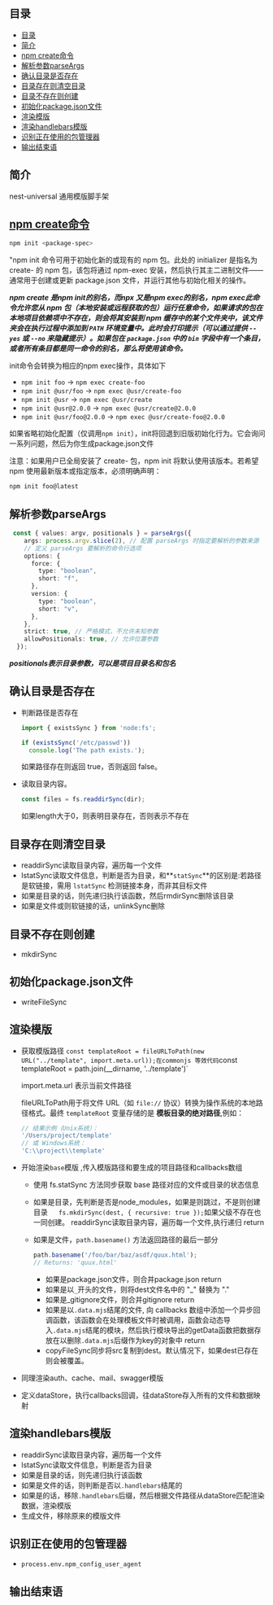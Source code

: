 ## 目录
- [目录](#目录)
- [简介](#简介)
- [npm create命令](#npm-create命令)
- [解析参数parseArgs](#解析参数parseargs)
- [确认目录是否存在](#确认目录是否存在)
- [目录存在则清空目录](#目录存在则清空目录)
- [目录不存在则创建](#目录不存在则创建)
- [初始化package.json文件](#初始化packagejson文件)
- [渲染模版](#渲染模版)
- [渲染handlebars模版](#渲染handlebars模版)
- [识别正在使用的包管理器](#识别正在使用的包管理器)
- [输出结束语](#输出结束语)

## 简介

nest-universal 通用模版脚手架

## [npm create命令](https://docs.npmjs.com/cli/v8/commands/npm-init)

```bash
npm init <package-spec> 
```

"npm init 命令可用于初始化新的或现有的 npm 包。此处的 initializer 是指名为 create- 的 npm 包，该包将通过 npm-exec 安装，然后执行其主二进制文件——通常用于创建或更新 package.json 文件，并运行其他与初始化相关的操作。

***npm create 是npm init的别名，而npx 又是npm exec的别名，npm exec此命令允许您从 npm 包（本地安装或远程获取的包）运行任意命令，如果请求的包在本地项目依赖项中不存在，则会将其安装到 npm 缓存中的某个文件夹中，该文件夹会在执行过程中添加到 `PATH` 环境变量中。此时会打印提示（可以通过提供 `--yes` 或 `--no` 来隐藏提示）。如果包在 `package.json` 中的 `bin` 字段中有一个条目，或者所有条目都是同一命令的别名，那么将使用该命令。***

init命令会转换为相应的npm exec操作，具体如下

- `npm init foo` -> `npm exec create-foo`
- `npm init @usr/foo` -> `npm exec @usr/create-foo`
- `npm init @usr` -> `npm exec @usr/create`
- `npm init @usr@2.0.0` -> `npm exec @usr/create@2.0.0`
- `npm init @usr/foo@2.0.0` -> `npm exec @usr/create-foo@2.0.0`

如果省略初始化配置（仅调用`npm init`），init将回退到旧版初始化行为。它会询问一系列问题，然后为你生成package.json文件



注意：如果用户已全局安装了 create- 包，npm init 将默认使用该版本。若希望 npm 使用最新版本或指定版本，必须明确声明：

```bash
npm init foo@latest
```

## 解析参数parseArgs

```typescript
 const { values: argv, positionals } = parseArgs({
    args: process.argv.slice(2), // 配置 parseArgs 时指定要解析的参数来源
    // 定义 parseArgs 要解析的命令行选项
    options: {
      force: {
        type: "boolean",
        short: "f",
      },
      version: {
        type: "boolean",
        short: "v",
      },
    },
    strict: true, // 严格模式，不允许未知参数
    allowPositionals: true, // 允许位置参数
  });
```

***positionals表示目录参数，可以是项目目录名和包名***

## 确认目录是否存在

- 判断路径是否存在

  ```js
  import { existsSync } from 'node:fs';
  
  if (existsSync('/etc/passwd'))
    console.log('The path exists.');
  ```

  如果路径存在则返回 true，否则返回 false。

- 读取目录内容。

  ```js
  const files = fs.readdirSync(dir);
  ```

  如果length大于0，则表明目录存在，否则表示不存在

## 目录存在则清空目录

- readdirSync读取目录内容，遍历每一个文件
- lstatSync读取文件信息，判断是否为目录，和**`statSync`**的区别是:若路径是软链接，需用 `lstatSync` 检测链接本身，而非其目标文件
- 如果是目录的话，则先递归执行该函数，然后rmdirSync删除该目录
- 如果是文件或则软链接的话，unlinkSync删除

## 目录不存在则创建

- mkdirSync

## 初始化package.json文件

- writeFileSync

## 渲染模版

- 获取模版路径 `const templateRoot = fileURLToPath(new URL("../template", import.meta.url));在commonjs 等效代码`const templateRoot = path.join(__dirname, '../template')`

  import.meta.url 表示当前文件路径

  fileURLToPath用于将文件 URL（如 `file://` 协议）转换为操作系统的本地路径格式。最终 `templateRoot` 变量存储的是 **模板目录的绝对路径**,例如：

  ```js
  // 结果示例（Unix系统）：
  '/Users/project/template'
  // 或 Windows系统：
  'C:\\project\\template'
  ```

- 开始渲染`base`模版 ,传入模版路径和要生成的项目路径和callbacks数组

  - 使用 fs.statSync 方法同步获取 base 路径对应的文件或目录的状态信息

  - 如果是目录，先判断是否是node_modules，如果是则跳过，不是则创建目录`   fs.mkdirSync(dest, { recursive: true });`如果父级不存在也一同创建。 readdirSync读取目录内容，遍历每一个文件,执行递归 return

  - 如果是文件，`path.basename()` 方法返回路径的最后一部分

    ```js
    path.basename('/foo/bar/baz/asdf/quux.html');
    // Returns: 'quux.html'
    ```

    - 如果是package.json文件，则合并package.json return
    - 如果是以`_`开头的文件，则将dest文件名中的 "_" 替换为 "."
    - 如果是_gitignore文件，则合并gitignore return
    - 如果是以`.data.mjs`结尾的文件, 向 callbacks 数组中添加一个异步回调函数，该函数会在处理模板文件时被调用，函数会动态导入`.data.mjs`结尾的模块，然后执行模块导出的getData函数把数据存放在以删除`.data.mjs`后缀作为key的对象中 return
    - copyFileSync同步将src复制到dest。默认情况下，如果dest已存在则会被覆盖。

- 同理渲染auth、cache、mail、swagger模版
- 定义dataStore，执行callbacks回调，往dataStore存入所有的文件和数据映射

## 渲染handlebars模版

- readdirSync读取目录内容，遍历每一个文件
- lstatSync读取文件信息，判断是否为目录
- 如果是目录的话，则先递归执行该函数
- 如果是文件的话，则判断是否以`.handlebars`结尾的
- 如果是的话，移除`.handlebars`后缀，然后根据文件路径从dataStore匹配渲染数据，渲染模版
- 生成文件，移除原来的模版文件

## 识别正在使用的包管理器

- `process.env.npm_config_user_agent`

## 输出结束语



